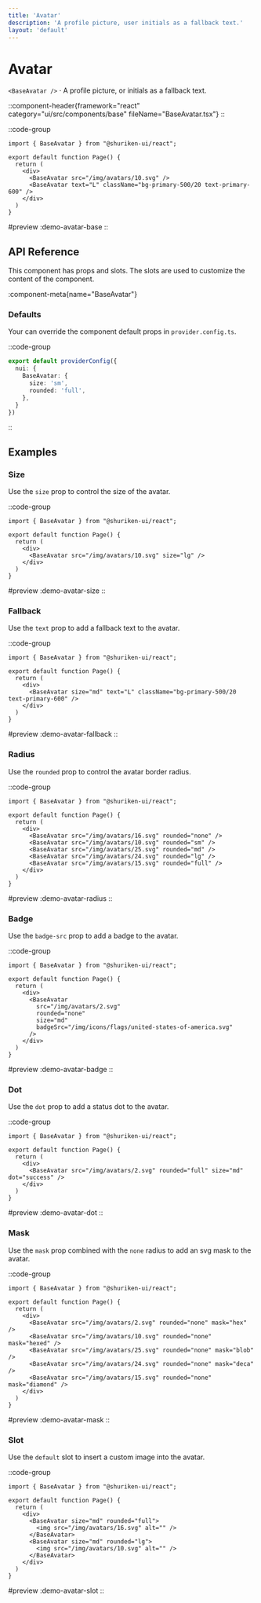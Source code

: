 ```yaml
---
title: 'Avatar'
description: 'A profile picture, user initials as a fallback text.'
layout: 'default'
---
```


# Avatar

`<BaseAvatar />` · A profile picture, or initials as a fallback text.

::component-header{framework="react" category="ui/src/components/base" fileName="BaseAvatar.tsx"}
::

::code-group

```tsx [DemoAvatarBase.tsx]
import { BaseAvatar } from "@shuriken-ui/react";

export default function Page() {
  return (
    <div>
      <BaseAvatar src="/img/avatars/10.svg" />
      <BaseAvatar text="L" className="bg-primary-500/20 text-primary-600" />
    </div>
  )
}
```

#preview
:demo-avatar-base
::

## API Reference

This component has props and slots. The slots are used to customize the content of the component.

:component-meta{name="BaseAvatar"}

### Defaults

Your can override the component default props in `provider.config.ts`.

::code-group

```ts [provider.config.ts]
export default providerConfig({
  nui: {
    BaseAvatar: {
      size: 'sm',
      rounded: 'full',
    },
  }
})
```
::

## Examples

### Size

Use the `size` prop to control the size of the avatar.

::code-group

```tsx [DemoAvatarSize.tsx]
import { BaseAvatar } from "@shuriken-ui/react";

export default function Page() {
  return (
    <div>
      <BaseAvatar src="/img/avatars/10.svg" size="lg" />
    </div>
  )
}
```

#preview
:demo-avatar-size
::

### Fallback

Use the `text` prop to add a fallback text to the avatar.

::code-group

```tsx [DemoAvatarFallback.tsx]
import { BaseAvatar } from "@shuriken-ui/react";

export default function Page() {
  return (
    <div>
      <BaseAvatar size="md" text="L" className="bg-primary-500/20 text-primary-600" />
    </div>
  )
}
```

#preview
:demo-avatar-fallback
::

### Radius

Use the `rounded` prop to control the avatar border radius.

::code-group

```tsx [DemoAvatarRadius.tsx]
import { BaseAvatar } from "@shuriken-ui/react";

export default function Page() {
  return (
    <div>
      <BaseAvatar src="/img/avatars/16.svg" rounded="none" />
      <BaseAvatar src="/img/avatars/10.svg" rounded="sm" />
      <BaseAvatar src="/img/avatars/25.svg" rounded="md" />
      <BaseAvatar src="/img/avatars/24.svg" rounded="lg" />
      <BaseAvatar src="/img/avatars/15.svg" rounded="full" />
    </div>
  )
}
```

#preview
:demo-avatar-radius
::

### Badge

Use the `badge-src` prop to add a badge to the avatar.

::code-group

```tsx [DemoAvatarBadge.tsx]
import { BaseAvatar } from "@shuriken-ui/react";

export default function Page() {
  return (
    <div>
      <BaseAvatar 
        src="/img/avatars/2.svg" 
        rounded="none" 
        size="md" 
        badgeSrc="/img/icons/flags/united-states-of-america.svg" 
      />
    </div>
  )
}
```

#preview
:demo-avatar-badge
::

### Dot

Use the `dot` prop to add a status dot to the avatar.

::code-group

```tsx [DemoAvatarDot.tsx]
import { BaseAvatar } from "@shuriken-ui/react";

export default function Page() {
  return (
    <div>
      <BaseAvatar src="/img/avatars/2.svg" rounded="full" size="md" dot="success" />
    </div>
  )
}
```

#preview
:demo-avatar-dot
::

### Mask

Use the `mask` prop combined with the `none` radius to add an svg mask to the avatar.

::code-group

```tsx [DemoAvatarMask.tsx]
import { BaseAvatar } from "@shuriken-ui/react";

export default function Page() {
  return (
    <div>
      <BaseAvatar src="/img/avatars/2.svg" rounded="none" mask="hex" />
      <BaseAvatar src="/img/avatars/10.svg" rounded="none" mask="hexed" />
      <BaseAvatar src="/img/avatars/25.svg" rounded="none" mask="blob" />
      <BaseAvatar src="/img/avatars/24.svg" rounded="none" mask="deca" />
      <BaseAvatar src="/img/avatars/15.svg" rounded="none" mask="diamond" />
    </div>
  )
}
```

#preview
:demo-avatar-mask
::

### Slot

Use the `default` slot to insert a custom image into the avatar.

::code-group

```tsx [DemoAvatarSlot.tsx]
import { BaseAvatar } from "@shuriken-ui/react";

export default function Page() {
  return (
    <div>
      <BaseAvatar size="md" rounded="full">
        <img src="/img/avatars/16.svg" alt="" />
      </BaseAvatar>
      <BaseAvatar size="md" rounded="lg">
        <img src="/img/avatars/10.svg" alt="" />
      </BaseAvatar>
    </div>
  )
}
```

#preview
:demo-avatar-slot
::

